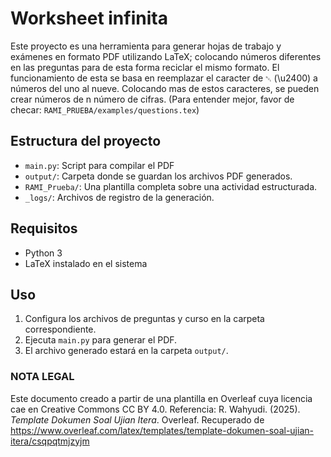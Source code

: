 # Worksheet infinita

Este proyecto es una herramienta para generar hojas de trabajo y exámenes en formato PDF utilizando LaTeX; colocando números diferentes en las preguntas para de esta forma reciclar el mismo formato. El funcionamiento de esta se basa en reemplazar el caracter de `␀` (\u2400) a números del uno al nueve. Colocando mas de estos caracteres, se pueden crear números de n número de cifras. (Para entender mejor, favor de checar: `RAMI_PRUEBA/examples/questions.tex`)

## Estructura del proyecto
- `main.py`: Script para compilar el PDF
- `output/`: Carpeta donde se guardan los archivos PDF generados.
- `RAMI_Prueba/`: Una plantilla completa sobre una actividad estructurada.
- `_logs/`: Archivos de registro de la generación.

## Requisitos
- Python 3
- LaTeX instalado en el sistema

## Uso
1. Configura los archivos de preguntas y curso en la carpeta correspondiente.
2. Ejecuta `main.py` para generar el PDF.
3. El archivo generado estará en la carpeta `output/`.


### NOTA LEGAL
Este documento creado a partir de una plantilla en Overleaf cuya licencia cae en Creative Commons CC BY 4.0. 
Referencia: R. Wahyudi. (2025). _Template Dokumen Soal Ujian Itera_. Overleaf. Recuperado de https://www.overleaf.com/latex/templates/template-dokumen-soal-ujian-itera/csqpqtmjzyjm